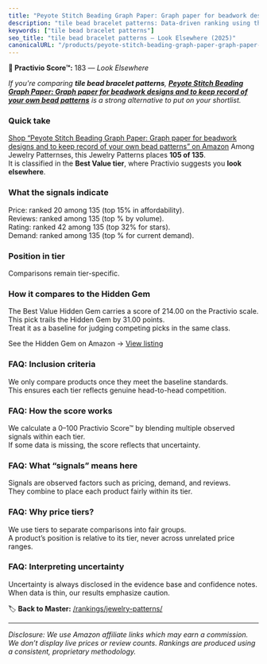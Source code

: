 ```yaml
---
title: "Peyote Stitch Beading Graph Paper: Graph paper for beadwork designs and to keep record of your own bead patterns"
description: "tile bead bracelet patterns: Data-driven ranking using the Practivio Score™. Positioned by quality, value, demand, findability, momentum."
keywords: ["tile bead bracelet patterns"]
seo_title: "tile bead bracelet patterns — Look Elsewhere (2025)"
canonicalURL: "/products/peyote-stitch-beading-graph-paper-graph-paper-for-beadwork-designs-and-to-keep-record-of-your-own-bead-patterns-1096002582/"
---
```


**🚫 Practivio Score™:** 183 — _Look Elsewhere_


*If you're comparing **tile bead bracelet patterns**, **[Peyote Stitch Beading Graph Paper: Graph paper for beadwork designs and to keep record of your own bead patterns](https://www.amazon.com/dp/1096002582?tag=practivio-20)** is a strong alternative to put on your shortlist.*
### Quick take
[Shop “Peyote Stitch Beading Graph Paper: Graph paper for beadwork designs and to keep record of your own bead patterns” on Amazon](https://www.amazon.com/dp/1096002582?tag=practivio-20)
Among Jewelry Patternses, this Jewelry Patterns places **105 of 135**.  
It is classified in the **Best Value tier**, where Practivio suggests you **look elsewhere**.

### What the signals indicate
Price: ranked 20 among 135 (top 15% in affordability).  
Reviews: ranked  among 135 (top % by volume).  
Rating: ranked 42 among 135 (top 32% for stars).  
Demand: ranked  among 135 (top % for current demand).

### Position in tier
Comparisons remain tier-specific.

### How it compares to the Hidden Gem
The Best Value Hidden Gem carries a score of 214.00 on the Practivio scale.  
This pick trails the Hidden Gem by 31.00 points.  
Treat it as a baseline for judging competing picks in the same class.  

See the Hidden Gem on Amazon → [View listing](https://www.amazon.com/dp/B093FGF24C?tag=practivio-20)

### FAQ: Inclusion criteria
We only compare products once they meet the baseline standards.  
This ensures each tier reflects genuine head-to-head competition.

### FAQ: How the score works
We calculate a 0–100 Practivio Score™ by blending multiple observed signals within each tier.  
If some data is missing, the score reflects that uncertainty.

### FAQ: What “signals” means here
Signals are observed factors such as pricing, demand, and reviews.  
They combine to place each product fairly within its tier.

### FAQ: Why price tiers?
We use tiers to separate comparisons into fair groups.  
A product’s position is relative to its tier, never across unrelated price ranges.

### FAQ: Interpreting uncertainty
Uncertainty is always disclosed in the evidence base and confidence notes.  
When data is thin, our results emphasize caution.


🏷️ **Back to Master:** [/rankings/jewelry-patterns/](/rankings/jewelry-patterns/)

---
_Disclosure: We use Amazon affiliate links which may earn a commission. We don’t display live prices or review counts. Rankings are produced using a consistent, proprietary methodology._
